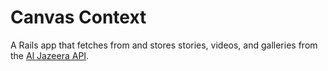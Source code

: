 Canvas Context
==============

A Rails app that fetches from and stores stories, videos, and galleries from the [Al Jazeera API](http://developer.aljazeera.com/content_api/apis).